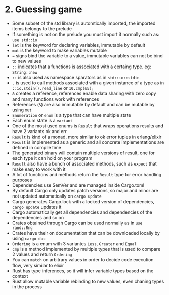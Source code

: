 # 2. Guessing game

- Some subset of the std library is automtically imported, the imported items belongs to the prelude
- If something is not on the prelude you must import it normally such as: `use std::io`
- `let` is the keyword for declaring variables, immutable by default
- `mut` is the keyword to make variables mutable
- `=` signs bind the variable to a value, immutable variables can not be bind to new values
- `::` indicates that a functions is associated with a certaing type. eg: `String::new`
- `::` is also used as namespace sparators as in `std::io::stdin`
- `.` is used to call methods associated with a given instance of a type as in `::io.stdin().read_line` or `10.cmp(&5);`
- `&` creates a reference, references enable data sharing with zero copy and many functions work with references
- References (`&`) are also immutable by default and can be mutable by using `mut`
- `Enumeration` or `enum` is a type that can have multiple state
- Each enum state is a `variant`
- One of the most used enums is `Result` that wraps operations results and have 2 variants ok and err
- `Result` is kind of a monad, more similar to ok error tuples in erlang/elixir
- `Result` is implemented as a generic and all concrete implementations are defined in compile time
- The generated binary will contain multiple versions of result, one for each type it can hold on your program
- `Result` also have a bunch of associated methods, such as `expect` that make easy to work with it
- A lot of functions and methods return the `Result` type for error handling purposes
- Dependencies use SemVer and are managed inside Cargo.toml
- By default Cargo only updates patch versions, so major and minor are not updated automatically on `cargo update`
- Cargo generates Cargo.lock with a locked version of dependencies, `cargo update` updates it
- Cargo automatically get all dependencies and dependencies of the dependencies and so on
- Crates obtained through Cargo can be used normally as in `use rand::Rng`
- Crates have their on documentation that can be downloaded locally by using `cargo doc`
- `Ordering` is a enum with 3 variantes `Less`, `Greater` and `Equal`
- `cmp` is a method implemented by multiple types that is used to compare 2 values and return `Ordering`
- You can `match` on arbitrary values in order to decide code execution flow, very similar to elixir
- Rust has type inferences, so it will infer variable types based on the context
- Rust allow mutable variable rebinding to new values, even chaning types in the process
